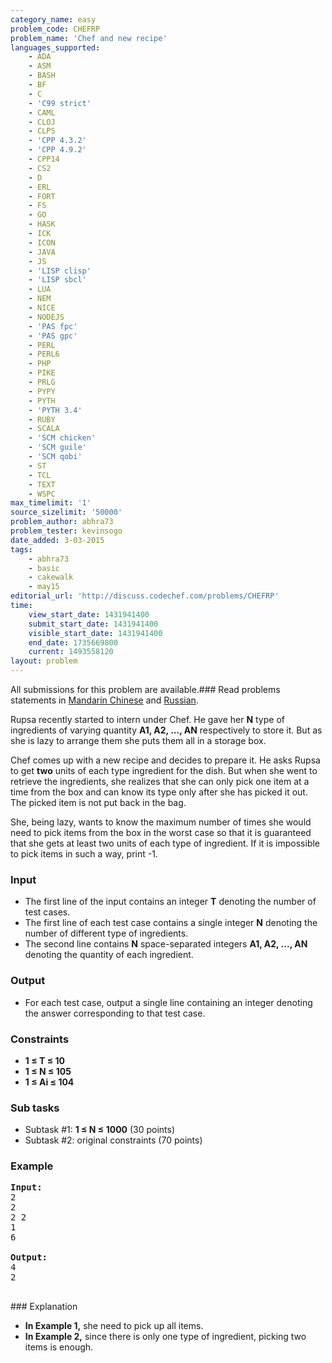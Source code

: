 ```yaml
---
category_name: easy
problem_code: CHEFRP
problem_name: 'Chef and new recipe'
languages_supported:
    - ADA
    - ASM
    - BASH
    - BF
    - C
    - 'C99 strict'
    - CAML
    - CLOJ
    - CLPS
    - 'CPP 4.3.2'
    - 'CPP 4.9.2'
    - CPP14
    - CS2
    - D
    - ERL
    - FORT
    - FS
    - GO
    - HASK
    - ICK
    - ICON
    - JAVA
    - JS
    - 'LISP clisp'
    - 'LISP sbcl'
    - LUA
    - NEM
    - NICE
    - NODEJS
    - 'PAS fpc'
    - 'PAS gpc'
    - PERL
    - PERL6
    - PHP
    - PIKE
    - PRLG
    - PYPY
    - PYTH
    - 'PYTH 3.4'
    - RUBY
    - SCALA
    - 'SCM chicken'
    - 'SCM guile'
    - 'SCM qobi'
    - ST
    - TCL
    - TEXT
    - WSPC
max_timelimit: '1'
source_sizelimit: '50000'
problem_author: abhra73
problem_tester: kevinsogo
date_added: 3-03-2015
tags:
    - abhra73
    - basic
    - cakewalk
    - may15
editorial_url: 'http://discuss.codechef.com/problems/CHEFRP'
time:
    view_start_date: 1431941400
    submit_start_date: 1431941400
    visible_start_date: 1431941400
    end_date: 1735669800
    current: 1493558120
layout: problem
---
```

All submissions for this problem are available.###  Read problems statements in [Mandarin Chinese](http://www.codechef.com/download/translated/MAY15/mandarin/CHEFRP.pdf) and [Russian](http://www.codechef.com/download/translated/MAY15/russian/CHEFRP.pdf).

Rupsa recently started to intern under Chef. He gave her **N** type of ingredients of varying quantity  **A1, A2, ..., AN** respectively to store it. But as she is lazy to arrange them she puts them all in a storage box.

Chef comes up with a new recipe and decides to prepare it. He asks Rupsa to get **two** units of each type ingredient for the dish. But when she went to retrieve the ingredients, she realizes that she can only pick one item at a time from the box and can know its type only after she has picked it out. The picked item is not put back in the bag.

She, being lazy, wants to know the maximum number of times she would need to pick items from the box in the worst case so that it is guaranteed that she gets at least two units of each type of ingredient. If it is impossible to pick items in such a way, print -1.

### Input

- The first line of the input contains an integer **T** denoting the number of test cases.
- The first line of each test case contains a single integer **N** denoting the number of different type of ingredients.
- The second line contains **N** space-separated integers **A1, A2, ..., AN** denoting the quantity of each ingredient.

### Output

- For each test case, output a single line containing an integer denoting the answer corresponding to that test case.

### Constraints

- **1 ≤ T ≤ 10**
- **1 ≤ N ≤ 105**
- **1 ≤ Ai ≤ 104**

### Sub tasks

- Subtask #1: **1 ≤ N ≤ 1000** (30 points)
- Subtask #2: original constraints (70 points)

### Example

<pre><b>Input:</b>
2
2
2 2
1
6

<b>Output:</b>
4
2

</pre>### Explanation
- **In Example 1,** she need to pick up all items.
- **In Example 2,** since there is only one type of ingredient, picking two items is enough.
